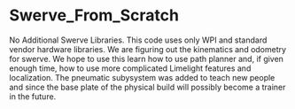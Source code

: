 # Swerve_From_Scratch

No Additional Swerve Libraries. This code uses only WPI and standard vendor hardware libraries. We are figuring out the kinematics and odometry for swerve. We hope to use this learn how to use path planner and, if given enough time, how to use more complicated Limelight features and localization. The pneumatic subysystem was added to teach new people and since the base plate of the physical build will possibly become a trainer in the future.